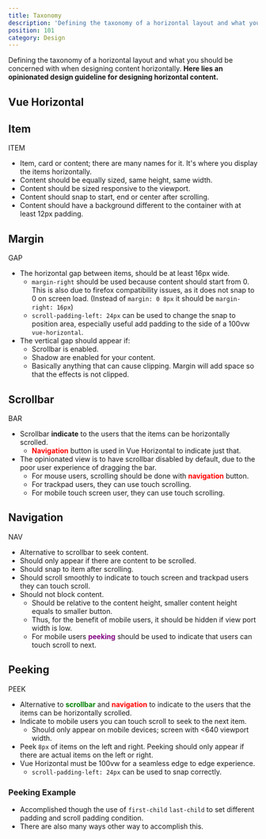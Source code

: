 ```yaml
---
title: Taxonomy
description: 'Defining the taxonomy of a horizontal layout and what you should be concerned with.'
position: 101
category: Design
---
```


Defining the taxonomy of a horizontal layout and what you should be concerned with when designing content horizontally.
**Here lies an opinionated design guideline for designing horizontal content.**

## Vue Horizontal

<snippet-mock-browser>
<design-taxonomy></design-taxonomy>
</snippet-mock-browser>

## Item 

<design-swatch color="black">ITEM</design-swatch>

* Item, card or content; there are many names for it. It's where you display the items horizontally.
* Content should be equally sized, same height, same width.
* Content should be sized responsive to the viewport.
* Content should snap to start, end or center after scrolling.
* Content should have a background different to the container with at least 12px padding.

## Margin

<design-swatch color="orange">GAP</design-swatch>

* The horizontal gap between items, should be at least 16px wide.
  * `margin-right` should be used because content should start from 0. This is also due to firefox compatibility issues, 
    as it does not snap to 0 on screen load. (Instead of `margin: 0 8px` it should be `margin-right: 16px`)
  * `scroll-padding-left: 24px` can be used to change the snap to position area, especially useful add padding to the 
    side of a 100vw `vue-horizontal`.  
* The vertical gap should appear if:
  * Scrollbar is enabled.
  * Shadow are enabled for your content. 
  * Basically anything that can cause clipping. Margin will add space so that the effects is not clipped.

## Scrollbar

<design-swatch color="green">BAR</design-swatch>

* Scrollbar **indicate** to the users that the items can be horizontally scrolled.
  * <span style="color: red;font-weight:700;">Navigation</span> button is used in Vue Horizontal to indicate just that.
* The opinionated view is to have scrollbar disabled by default, due to the poor user experience of dragging the bar.
  * For mouse users, scrolling should be done with <span style="color: red;font-weight:700;">navigation</span> button.
  * For trackpad users, they can use touch scrolling.
  * For mobile touch screen user, they can use touch scrolling.

## Navigation

<design-swatch color="red">NAV</design-swatch>

* Alternative to scrollbar to seek content.
* Should only appear if there are content to be scrolled.
* Should snap to item after scrolling.
* Should scroll smoothly to indicate to touch screen and trackpad users they can touch scroll.
* Should not block content.
  * Should be relative to the content height, smaller content height equals to smaller button.
  * Thus, for the benefit of mobile users, it should be hidden if view port width is low.
  * For mobile users <span style="color: purple;font-weight:700;">peeking</span> should be used to indicate that users can touch scroll to next.

## Peeking

<design-swatch color="purple">PEEK</design-swatch>


* Alternative to <span style="color: green;font-weight:700;">scrollbar</span> and 
  <span style="color: red;font-weight:700;">navigation</span> to indicate to the users that the items can be 
  horizontally scrolled.
* Indicate to mobile users you can touch scroll to seek to the next item.
  * Should only appear on mobile devices; screen with <640 viewport width.
* Peek `8px` of items on the left and right. Peeking should only appear if there are actual items on the left or right.
* Vue Horizontal must be 100vw for a seamless edge to edge experience.
  * `scroll-padding-left: 24px` can be used to snap correctly. 

### Peeking Example

* Accomplished though the use of `first-child` `last-child` to set different padding and scroll padding condition.
* There are also many ways other way to accomplish this.

```vue[Peeking.vue] import=design/design-peeking.vue padding=0
```
